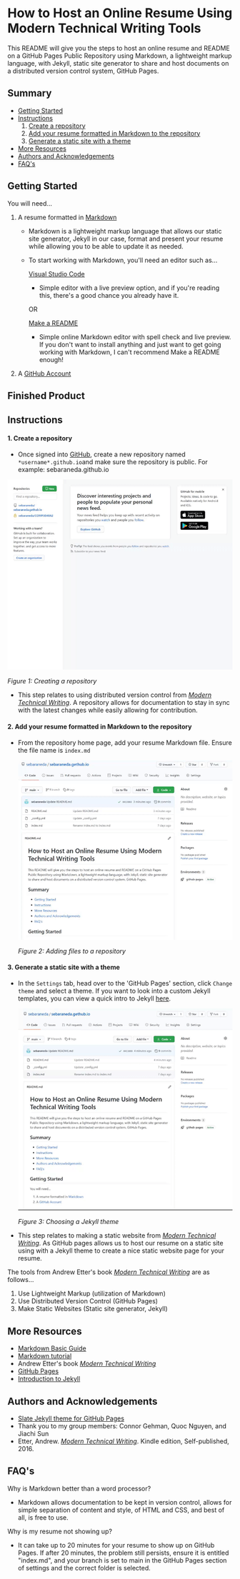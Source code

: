 # How to Host an Online Resume Using Modern Technical Writing Tools

This README will give you the steps to host an online resume and README on a GitHub Pages Public Repository using Markdown, a lightweight markup language, with Jekyll, static site generator to share and host documents on a distributed version control system, GitHub Pages.

## Summary

  - [Getting Started](#getting-started)
  - [Instructions](#instructions)
      1. [Create a repository](#create-a-repository)
      2. [Add your resume formatted in Markdown to the repository](#add-your-resume-formatted-in-markdown-to-the-repository)
      3. [Generate a static site with a theme](#generate-a-static-site-with-a-theme)
  - [More Resources](#more-resources)
  - [Authors and Acknowledgements](#authors-and-acknowledgements)
  - [FAQ's](#FAQ's)

## Getting Started
You will need... 
1. A resume formatted in [Markdown](https://www.markdownguide.org/basic-syntax)
    - Markdown is a lightweight markup language that allows our static site generator, Jekyll in our case, format and present your resume while allowing you to be able to update it as needed.
    - To start working with Markdown, you'll need an editor such as...
  
      [Visual Studio Code](https://code.visualstudio.com/) 
      
        - Simple editor with a live preview option, and if you're reading this, there's a good chance you already have it.
      
      OR
     
      [Make a README](https://www.makeareadme.com/)
      
        - Simple online Markdown editor with spell check and live preview. If you don't want to install anything and just want to get going working with Markdown, I can't recommend Make a README enough!   
      
2. A [GitHub Account](https://github.com/join)

## Finished Product

## Instructions

#### 1. Create a repository
 - Once signed into [GitHub](https://github.com/), create a new repository named ``` *username*.github.io ```and make sure the repository is public.
    For example: sebaraneda.github.io
 
  ![Creating a repository](https://github.com/sebaraneda/sebaraneda.gethub.io/blob/main/Step%201.gif)
  
  _Figure 1: Creating a repository_
  
- This step relates to using distributed version control from _[Modern Technical Writing][1]_. A repository allows for documentation to stay in sync with the latest changes while easily allowing for contribution.

#### 2. Add your resume formatted in Markdown to the repository
 - From the repository home page, add your resume Markdown file. Ensure the file name is `index.md`
 
   ![Adding files to a repository](https://github.com/sebaraneda/sebaraneda.gethub.io/blob/main/Step%202.gif)
   
   _Figure 2: Adding files to a repository_
   
#### 3. Generate a static site with a theme
- In the `Settings` tab, head over to the 'GitHub Pages' section, click `Change theme` and select a theme. If you want to look into a custom Jekyll templates, you can view a quick intro to Jekyll [here](https://www.mikedane.com/static-site-generators/jekyll/).

  ![Choosing a Jekyll theme](https://github.com/sebaraneda/sebaraneda.gethub.io/blob/main/Step%203.gif)
  
  _Figure 3: Choosing a Jekyll theme_
  
- This step relates to making a static website from _[Modern Technical Writing][1]_. As GitHub pages allows us to host our resume on a static site using with a Jekyll theme to create a nice static website page for your resume.

The tools from Andrew Etter's book _[Modern Technical Writing][1]_ are as follows...

 1. Use Lightweight Markup (utilization of Markdown)
 2. Use Distributed Version Control (GitHub Pages)
 3. Make Static Websites (Static site generator, Jekyll)

[1]: <https://www.amazon.ca/Modern-Technical-Writing-Introduction-Documentation-ebook/dp/B01A2QL9SS> "Etter, Andrew. Modern Technical Writing. Kindle edition, Self-published, 2016."

## More Resources
 - [Markdown Basic Guide](https://www.markdownguide.org/basic-syntax)
 - [Markdown tutorial](https://www.markdowntutorial.com/)
 - Andrew Etter's book _[Modern Technical Writing](https://www.amazon.ca/Modern-Technical-Writing-Introduction-Documentation-ebook/dp/B01A2QL9SS)_
 - [GitHub Pages](https://pages.github.com/)
 - [Introduction to Jekyll](https://www.mikedane.com/static-site-generators/jekyll/)

## Authors and Acknowledgements
  - [Slate Jekyll theme for GitHub Pages](https://github.com/pages-themes/slate)
  - Thank you to my group members: Connor Gehman, Quoc Nguyen, and Jiachi Sun
  - Etter, Andrew. _[Modern Technical Writing](https://www.amazon.ca/Modern-Technical-Writing-Introduction-Documentation-ebook/dp/B01A2QL9SS)_. Kindle edition, Self-published, 2016.

## FAQ's
Why is Markdown better than a word processor?
 - Markdown allows documentation to be kept in version control, allows for simple separation of content and style, of HTML and CSS, and best of all, is free to use.

Why is my resume not showing up?
 - It can take up to 20 minutes for your resume to show up on GitHub Pages. If after 20 minutes, the problem still persists, ensure it is entitled "index.md", and your branch is set to main in the GitHub Pages section of settings and the correct folder is selected.
